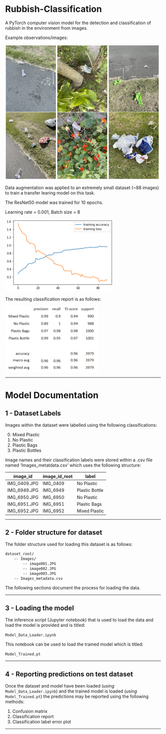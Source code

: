 # Rubbish-Classification
A PyTorch computer vision model for the detection and classification of rubbish in the environment from images.

Example observations/images:

<img src="Images/Image_1.png" alt="Image_1" width="500"/>

Data augmentation was applied to an extremely small dataset (~88 images) to train a transfer learing model on this task.

The ResNet50 model was trained for 10 epochs.

Learning rate = 0.001, Batch size = 8

<img src="Images/Image_2.png" alt="Image_2" width="350"/>

The resulting classification report is as follows:

<img src="Images/Image_3.png" alt="Image_3" width="300"/>

---

# Model Documentation
## 1 - Dataset Labels
Images within the dataset were labelled using the following classifications:

0. Mixed Plastic
1. No Plastic
2. Plastic Bags
3. Plastic Bottles

Image names and their classification labels were stored within a .csv file named ‘Images_metatdata.csv’ which uses the following structure:

| image_id | image_id_root | label |
| -------- | ------------- | ----- |
IMG_0409.JPG | IMG_0409 | No Plastic
IMG_6949.JPG | IMG_6949 | Plastic Bottle
IMG_6950.JPG | IMG_6950 | No Plastic
IMG_6951.JPG | IMG_6951 | Plastic Bags
IMG_6952.JPG | IMG_6952 | Mixed Plastic

---

## 2 - Folder structure for dataset

The folder structure used for loading this dataset is as follows:

    dataset_root/
        -- Images/
            -- image001.JPG 
            -- image002.JPG 
            -- image003.JPG
        -- Images_metadata.csv

The following sections document the process for loading the data.

---


## 3 - Loading the model
The inference script (Jupyter notebook) that is used to load the data and load the model is provided and is titled:

`Model_Data_Loader.ipynb`

This notebook can be used to load the trained model which is titled:

`Model_Trained.pt`

---

## 4 - Reporting predictions on test dataset
Once the dataset and model have been loaded (*using* `Model_Data_Loader.ipynb`) and the trained model
is loaded (*using* `Model_Trained.pt`) the predictions may be reported using the following methods:

1. Confusion matrix
2. Classification report
3. Classification label error plot
---
